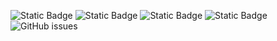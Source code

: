 ![Static Badge](https://img.shields.io/badge/blacklists-60-000000) ![Static Badge](https://img.shields.io/badge/blacklisted-2809421-cc0000) ![Static Badge](https://img.shields.io/badge/whitelisted-2242-00CC00) ![Static Badge](https://img.shields.io/badge/streaming_blacklist-28106-000000) ![GitHub issues](https://img.shields.io/github/issues/fabriziosalmi/blacklists)
